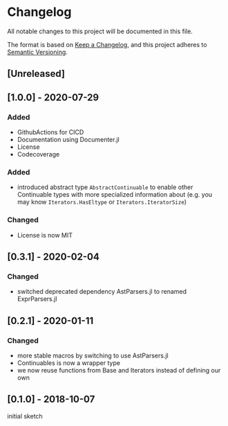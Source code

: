 # Changelog
All notable changes to this project will be documented in this file.

The format is based on [Keep a Changelog](https://keepachangelog.com/en/1.0.0/),
and this project adheres to [Semantic Versioning](https://semver.org/spec/v2.0.0.html).


## [Unreleased]

## [1.0.0] - 2020-07-29
### Added
- GithubActions for CICD
- Documentation using Documenter.jl
- License
- Codecoverage

### Added
- introduced abstract type `AbstractContinuable` to enable other Continuable types with more specialized information about (e.g. you may know `Iterators.HasEltype` or `Iterators.IteratorSize`)

### Changed
- License is now MIT

## [0.3.1] - 2020-02-04
### Changed
- switched deprecated dependency AstParsers.jl to renamed ExprParsers.jl

## [0.2.1] - 2020-01-11
### Changed
- more stable macros by switching to use AstParsers.jl
- Continuables is now a wrapper type
- we now reuse functions from Base and Iterators instead of defining our own

## [0.1.0] - 2018-10-07
initial sketch
